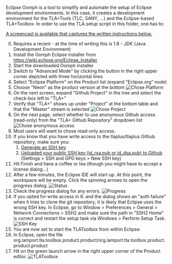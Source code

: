 Eclipse Oomph is a tool to simplify and automate the setup of Eclipse development environments. In this case, it creates a development environment for the TLA+Tools (TLC, SANY, ...) and the Eclipse-based TLA+Toolbox. In order to use the TLA.setup script in this folder, one has to:

[A screencast is available that captures the written instructions below.](https://vimeo.com/190224035)

0. Requires a recent - at the time of writing this is 1.8 - JDK (Java Development Environment)
1. Install the Oomph Eclipse installer from https://wiki.eclipse.org/Eclipse_Installer
2. Start the downloaded Oomph installer
3. Switch to "Advanced Mode" by clicking the button in the right upper corner depicted with three horizontal lines
4. Select "Eclipse Platform" on the Product list (expand "Eclipse.org" node)
  1. Choose "Neon" as the product version at the bottom ![Chose Platform](https://raw.githubusercontent.com/lemmy/tlaplus/master/general/ide/images/00_PlatformSelection.png)
5. On the next screen, expand "Github Project" in the tree and select the check-box left to "TLA+" 
  1. Verify that "TLA+" shows up under "Project" at the bottom table and that the "Master" stream is selected ![Chose Project](https://raw.githubusercontent.com/lemmy/tlaplus/master/general/ide/images/01_ProjectSelection.png)
6. On the next page, select whether to use anonymous Github access (read-only) from the "TLA+ Github Repository" dropdown list ![Chose anonymous access](https://raw.githubusercontent.com/lemmy/tlaplus/master/general/ide/images/02_Variables.png)
  1. Most users will want to chose read-only access.
  2. If you know that you have write access to the tlaplus/tlaplus Github repository, make sure you:
     1. [Generate an SSH key](https://help.github.com/articles/generating-an-ssh-key/)
     2. [Uploaded your public SSH key (id_rsa.pub or id_dsa.pub) to Github](https://github.com/settings/keys) (Settings > SSH and GPG keys > New SSH key)
7. Hit Finish and have a coffee or tea (though you might have to accept a license dialog...)
8. After a few minutes, the Eclipse IDE will start up. At this point, the workspace will be empty. Click the spinning arrows to open the progress dialog. ![Status](https://raw.githubusercontent.com/lemmy/tlaplus/master/general/ide/images/03_Status.png)
9. Check the progress dialog for any errors. ![Progress](https://raw.githubusercontent.com/lemmy/tlaplus/master/general/ide/images/04_Progress.png)
  1. If you opted for write access in 6. and the dialog shows an "auth failure" when it tries to clone the git repository, it is likely that Eclipse uses the wrong SSH key. In Eclipse, go to Window > Preferences > General > Network Connections > SSH2 and make sure the path in "SSH2 Home" is correct and restart the setup task via Windows > Perform Setup Task.
     ![SSH Key](https://raw.githubusercontent.com/lemmy/tlaplus/master/general/ide/images/05_SSHKey.png)
10. You are now set to start the TLAToolbox from within Eclipse:
  1. In Eclipse, open the file org.lamport.tla.toolbox.product.product/org.lamport.tla.toolbox.product.product.product
  2. Hit on the green launch arrow in the right upper corner of the Product editor. ![TLAToolbox](https://raw.githubusercontent.com/lemmy/tlaplus/master/general/ide/images/06_Toolbox.png)

